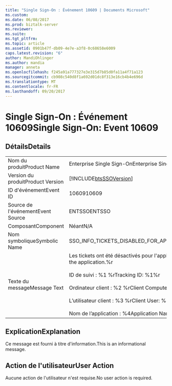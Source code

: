 ```yaml
---
title: "Single Sign-On : Événement 10609 | Documents Microsoft"
ms.custom: 
ms.date: 06/08/2017
ms.prod: biztalk-server
ms.reviewer: 
ms.suite: 
ms.tgt_pltfrm: 
ms.topic: article
ms.assetid: 0901b47f-db09-4e7e-a3f8-0c68658e6009
caps.latest.revision: "6"
author: MandiOhlinger
ms.author: mandia
manager: anneta
ms.openlocfilehash: f245a91a777327e3e315d7b85d0fa11a4f71a123
ms.sourcegitcommit: cb908c540d8f1a692d01dc8f313e16cb4b4e696d
ms.translationtype: MT
ms.contentlocale: fr-FR
ms.lasthandoff: 09/20/2017
---
```

# <a name="single-sign-on-event-10609"></a><span data-ttu-id="e836d-102">Single Sign-On : Événement 10609</span><span class="sxs-lookup"><span data-stu-id="e836d-102">Single Sign-On: Event 10609</span></span>
## <a name="details"></a><span data-ttu-id="e836d-103">Détails</span><span class="sxs-lookup"><span data-stu-id="e836d-103">Details</span></span>  
  
|||  
|-|-|  
|<span data-ttu-id="e836d-104">Nom du produit</span><span class="sxs-lookup"><span data-stu-id="e836d-104">Product Name</span></span>|<span data-ttu-id="e836d-105">Enterprise Single Sign-On</span><span class="sxs-lookup"><span data-stu-id="e836d-105">Enterprise Single Sign-On</span></span>|  
|<span data-ttu-id="e836d-106">Version du produit</span><span class="sxs-lookup"><span data-stu-id="e836d-106">Product Version</span></span>|[!INCLUDE[btsSSOVersion](../includes/btsssoversion-md.md)]|  
|<span data-ttu-id="e836d-107">ID d'événement</span><span class="sxs-lookup"><span data-stu-id="e836d-107">Event ID</span></span>|<span data-ttu-id="e836d-108">10609</span><span class="sxs-lookup"><span data-stu-id="e836d-108">10609</span></span>|  
|<span data-ttu-id="e836d-109">Source de l'événement</span><span class="sxs-lookup"><span data-stu-id="e836d-109">Event Source</span></span>|<span data-ttu-id="e836d-110">ENTSSO</span><span class="sxs-lookup"><span data-stu-id="e836d-110">ENTSSO</span></span>|  
|<span data-ttu-id="e836d-111">Composant</span><span class="sxs-lookup"><span data-stu-id="e836d-111">Component</span></span>|<span data-ttu-id="e836d-112">Néant</span><span class="sxs-lookup"><span data-stu-id="e836d-112">N/A</span></span>|  
|<span data-ttu-id="e836d-113">Nom symbolique</span><span class="sxs-lookup"><span data-stu-id="e836d-113">Symbolic Name</span></span>|<span data-ttu-id="e836d-114">SSO_INFO_TICKETS_DISABLED_FOR_APP</span><span class="sxs-lookup"><span data-stu-id="e836d-114">SSO_INFO_TICKETS_DISABLED_FOR_APP</span></span>|  
|<span data-ttu-id="e836d-115">Texte du message</span><span class="sxs-lookup"><span data-stu-id="e836d-115">Message Text</span></span>|<span data-ttu-id="e836d-116">Les tickets ont été désactivés pour l'application.%r</span><span class="sxs-lookup"><span data-stu-id="e836d-116">Tickets have been disabled for the application.%r</span></span><br /><br /> <span data-ttu-id="e836d-117">ID de suivi : %1 %r</span><span class="sxs-lookup"><span data-stu-id="e836d-117">Tracking ID: %1%r</span></span><br /><br /> <span data-ttu-id="e836d-118">Ordinateur client : %2 %r</span><span class="sxs-lookup"><span data-stu-id="e836d-118">Client Computer: %2%r</span></span><br /><br /> <span data-ttu-id="e836d-119">L’utilisateur client : %3 %r</span><span class="sxs-lookup"><span data-stu-id="e836d-119">Client User: %3%r</span></span><br /><br /> <span data-ttu-id="e836d-120">Nom de l’application : %4</span><span class="sxs-lookup"><span data-stu-id="e836d-120">Application Name: %4</span></span>|  
  
## <a name="explanation"></a><span data-ttu-id="e836d-121">Explication</span><span class="sxs-lookup"><span data-stu-id="e836d-121">Explanation</span></span>  
 <span data-ttu-id="e836d-122">Ce message est fourni à titre d'information.</span><span class="sxs-lookup"><span data-stu-id="e836d-122">This is an informational message.</span></span>  
  
## <a name="user-action"></a><span data-ttu-id="e836d-123">Action de l'utilisateur</span><span class="sxs-lookup"><span data-stu-id="e836d-123">User Action</span></span>  
 <span data-ttu-id="e836d-124">Aucune action de l'utilisateur n'est requise.</span><span class="sxs-lookup"><span data-stu-id="e836d-124">No user action is required.</span></span>